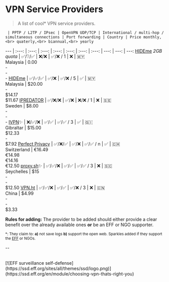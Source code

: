 # VPN Service Providers

> A list of cool\* VPN service providers.

     | PPTP / L2TP / IPsec | OpenVPN UDP/TCP | International / multi-hop / simultaneous connections | Port forwarding | Country | Price monthly,<br> quaterly,<br> biannual,<br> yearly 
 --- | :---: | :---: | :---:           | :---: | :---:                      | :---:           | :---:   |  ---:          | ---:           | ---:
[HIDEme](https://hide.me) *2GB quota* | :white_check_mark:/:grey_question:/:white_check_mark: | :x:/:x: | :white_check_mark:/:x: / 1 | :x: | 🇲🇾 <br> Malaysia | 0.00 <br>  - <br>  - <br> -
[HIDEme](https://hide.me) | :white_check_mark:/:white_check_mark:/:white_check_mark: | :white_check_mark:/:x: | :white_check_mark:/:x: / 5 | :white_check_mark: | 🇲🇾 <br> Malaysia | $20.00 <br> - <br> $14.17 <br> $11.67
[IPREDATOR](https://ipredator.se/) | :white_check_mark:/:x:/:x:  | :white_check_mark:/:x: | :x:/:x: / 1 | :x: | 🇸🇪 <br> Sweden | $8.00 <br> - <br> - <br> -
[IVPN](https://www.ivpn.net/pricing):sparkles: | :x:/:white_check_mark:/:x: | :white_check_mark:/:white_check_mark: | :white_check_mark:/:white_check_mark: / 3 | :white_check_mark: | 🇬🇮 <br> Gibraltar | $15.00 <br> $12.33 <br> - <br> $7.92
[Perfect Privacy](https://www.perfect-privacy.com/) | :white_check_mark:/:x:/:white_check_mark: | :white_check_mark:/:x: | :white_check_mark:/:white_check_mark: / n | :white_check_mark: | 🇨🇭 <br> Switzerland | €16.49 <br> €14.98 <br> €14.16 <br> €12.50
[proxy.sh](https://proxy.sh/):sparkles: | :white_check_mark:/:white_check_mark:/:x: | :white_check_mark:/:white_check_mark: | :white_check_mark:/:white_check_mark: / 3 | :x: | 🇸🇨 <br> Seychelles | $15 <br> - <br> - <br> $12.50
[VPN.ht](https://vpn.ht) | :white_check_mark:/:white_check_mark:/:x: | :white_check_mark:/:white_check_mark: | :white_check_mark:/:x: / 3 | :x: | :cn: <br> China | $4.99 <br> - <br> - <br> $3.33 

**Rules for adding:** The provider to be added should either provide a clear benefit over the already available ones **or** be an EFF or NGO supporter.

<sub>\*: They claim to: **a)** not save logs **b)** support the open web. Sparkles added if they support the [EFF](http://eff.org/) or NGOs.</sub>

--

<br>
[![EFF surveillance self-defense](https://ssd.eff.org/sites/all/themes/ssd/logo.png)](https://ssd.eff.org/en/module/choosing-vpn-thats-right-you)
